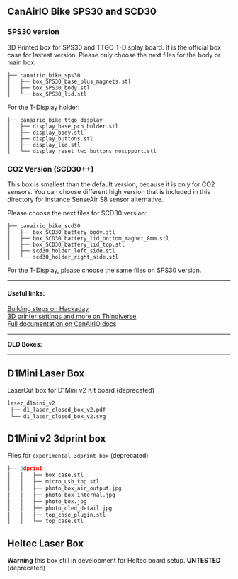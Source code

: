 ## CanAirIO Bike SPS30 and SCD30

### SPS30 version

3D Printed box for SPS30 and TTGO T-Display board. It is the official box case for lastest version. Please only choose the next files for the body or main box:

```
├── canairio_bike_sps30
│   ├── box_SPS30_base_plus_magnets.stl
│   ├── box_SPS30_body.stl
│   └── box_SPS30_lid.stl
```

For the T-Display holder:

```
├── canairio_bike_ttgo_display
│   ├── display_base_pcb_holder.stl
│   ├── display_body.stl
│   ├── display_buttons.stl
│   ├── display_lid.stl
│   └── display_reset_two_buttons_nosupport.stl
```
### CO2 Version (SCD30++)

This box is smallest than the default version, because it is only for CO2 sensors. You can choose different high version that is included in this directory for instance SenseAir S8 sensor alternative.

Please choose the next files for SCD30 version:

```
├── canairio_bike_scd30
│   ├── box_SCD30_battery_body.stl
│   ├── box_SCD30_battery_lid_bottom_magnet_8mm.stl
│   ├── box_SCD30_battery_lid_top.stl
│   ├── scd30_holder_left_side.stl
│   └── scd30_holder_right_side.stl
```

For the T-Display, please choose the same files on SPS30 version.  

---

#### Useful links:  

[Building steps on Hackaday](https://hackaday.io/project/179753/instructions)  
[3D printer settings and more on Thingiverse](https://www.thingiverse.com/thing:4886061)  
[Full documentation on CanAirIO docs](https://canair.io/docs/canairio_bike.html) 

---

**OLD Boxes:**

---

## D1Mini Laser Box

LaserCut box for D1Mini v2 Kit board (deprecated)

```python
laser_d1mini_v2
 ├── d1_laser_closed_box_v2.pdf
 └── d1_laser_closed_box_v2.svg
```

## D1Mini v2 3dprint box

Files for `experimental 3dprint box` (deprecated)

```python
├── 3dprint
│   │   ├── box_case.stl
│   │   ├── micro_usb_top.stl
│   │   ├── photo_box_air_output.jpg
│   │   ├── photo_box_internal.jpg
│   │   ├── photo_box.jpg
│   │   ├── photo_oled_detail.jpg
│   │   ├── top_case_plugin.stl
│   │   └── top_case.stl
```

## Heltec Laser Box

**Warning** this box still in development for Heltec board setup. **UNTESTED** (deprecated)


